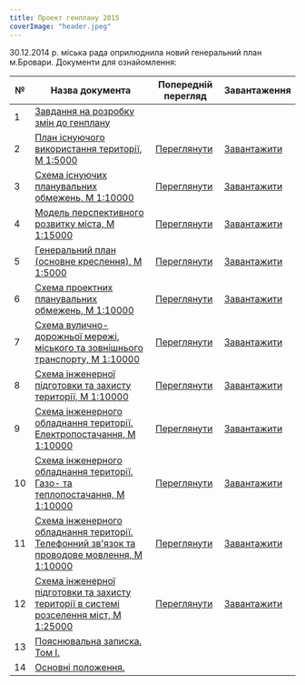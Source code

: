 ```yaml
---
title: Проект генплану 2015
coverImage: "header.jpeg"
---
```


30.12.2014 р. міська рада оприлюднила новий генеральний план м.Бровари. Документи для ознайомлення:

| № | Назва документа | Попередній перегляд | Завантаження |
|---|----------------|---------------------|--------------|
| 1 | [Завдання на розробку змін до генплану](https://drive.google.com/file/d/0By2guNGEQkueVWxqNlBfZEtjbWM/view?usp=sharing&resourcekey=0-x29mIFR0Ejntn2JPr4IN9A) | | |
| 2 | [План існуючого використання території, М 1:5000](https://drive.google.com/file/d/0By2guNGEQkueeld4WjZaSmxlbVE/view?usp=sharing&resourcekey=0-FMXYtBWqTeJTjkGDPQ95NQ) | [Переглянути](https://drive.google.com/file/d/0By2guNGEQkueT3ZUcThVWm1nUGM/view?usp=sharing) | [Завантажити](https://drive.google.com/file/d/0By2guNGEQkueT3ZUcThVWm1nUGM/view?usp=sharing) |
| 3 | [Схема існуючих планувальних обмежень, М 1:10000](https://drive.google.com/file/d/0By2guNGEQkuedjdCYzJWRkVhSkE/view?usp=sharing&resourcekey=0-Og6qomFOgaFY5RTw7cOfpg) | [Переглянути](https://drive.google.com/file/d/0By2guNGEQkueMFl0TFdEMzFYbTA/view?usp=sharing) | [Завантажити](https://drive.google.com/file/d/0By2guNGEQkueMFl0TFdEMzFYbTA/view?usp=sharing) |
| 4 | [Модель перспективного розвитку міста, М 1:15000](https://drive.google.com/file/d/0By2guNGEQkuecm9zUDhuVWkwNk0/view?usp=sharing&resourcekey=0--RPQdSzkVfpP7bt4sIxtqQ) | [Переглянути](https://drive.google.com/file/d/0By2guNGEQkueM1JZUGM1cFZ1Rms/view?usp=sharing) | [Завантажити](https://drive.google.com/file/d/0By2guNGEQkueM1JZUGM1cFZ1Rms/view?usp=sharing) |
| 5 | [Генеральний план (основне креслення), М 1:5000](https://drive.google.com/file/d/0By2guNGEQkueM3BXQ0R1NFhOcDg/view?usp=sharing&resourcekey=0-4sNeQg4SZGYGgzpWeBW6CA) | [Переглянути](https://drive.google.com/file/d/0By2guNGEQkueM1NfNEdUZkZnVGs/view?usp=sharing) | [Завантажити](https://drive.google.com/file/d/0By2guNGEQkueM1NfNEdUZkZnVGs/view?usp=sharing) |
| 6 | [Схема проектних планувальних обмежень, М 1:10000](https://drive.google.com/file/d/0By2guNGEQkued3JoV2VPNUQ1QU0/view?usp=sharing&resourcekey=0-WCgLL9qL06i7T_M08i3haQ) | [Переглянути](https://drive.google.com/file/d/0By2guNGEQkuebnMtczY4T0hBTm8/view?usp=sharing) | [Завантажити](https://drive.google.com/file/d/0By2guNGEQkuebnMtczY4T0hBTm8/view?usp=sharing) |
| 7 | [Схема вулично-дорожньої мережі, міського та зовнішнього транспорту, М 1:10000](https://drive.google.com/file/d/0By2guNGEQkueSVYxZGd6bDcwS0U/view?usp=sharing&resourcekey=0-BwjWJGvQizvwe3F2Uil0kQ) | [Переглянути](https://drive.google.com/file/d/0By2guNGEQkueQVJhNFlHWFZNVVU/view?usp=sharing) | [Завантажити](https://drive.google.com/file/d/0By2guNGEQkueQVJhNFlHWFZNVVU/view?usp=sharing) |
| 8 | [Схема інженерної підготовки та захисту території, М 1:10000](https://drive.google.com/file/d/0By2guNGEQkueSVYxZGd6bDcwS0U/view?usp=sharing&resourcekey=0-BwjWJGvQizvwe3F2Uil0kQ) | [Переглянути](https://drive.google.com/file/d/0By2guNGEQkueWENlUUZPQUFfTUU/view?usp=sharing) | [Завантажити](https://drive.google.com/file/d/0By2guNGEQkueWENlUUZPQUFfTUU/view?usp=sharing) |
| 9 | [Схема інженерного обладнання території. Електропостачання, М 1:10000](https://drive.google.com/file/d/0By2guNGEQkueZEdGXzJDVzJIUUU/view?usp=sharing&resourcekey=0-xN85eK6yJocaRHWdsu86CA) | [Переглянути](https://drive.google.com/file/d/0By2guNGEQkuedFZIaXdEeWg4V0k/view?usp=sharing) | [Завантажити](https://drive.google.com/file/d/0By2guNGEQkuedFZIaXdEeWg4V0k/view?usp=sharing) |
| 10 | [Схема інженерного обладнання території. Газо- та теплопостачання, М 1:10000](https://drive.google.com/file/d/0By2guNGEQkueY3lkWlNXd1JzanM/view?usp=sharing&resourcekey=0-4XENDhsWcPX3mkMtGZx6NA) | [Переглянути](https://drive.google.com/file/d/0By2guNGEQkueU1RIekU3TlgwbjQ/view?usp=sharing) | [Завантажити](https://drive.google.com/file/d/0By2guNGEQkueU1RIekU3TlgwbjQ/view?usp=sharing) |
| 11 | [Схема інженерного обладнання території. Телефонний зв'язок та проводове мовлення, М 1:10000](https://drive.google.com/file/d/0By2guNGEQkueR3V0bVl3bVZVenM/view?usp=sharing&resourcekey=0-6jJuSvY3ZP-KHEy_lqz6Ag) | [Переглянути](https://drive.google.com/file/d/0By2guNGEQkueWnZDMjl0RjZHOUE/view?usp=sharing) | [Завантажити](https://drive.google.com/file/d/0By2guNGEQkueWnZDMjl0RjZHOUE/view?usp=sharing) |
| 12 | [Схема інженерної підготовки та захисту території в системі розселення міст, М 1:25000](https://drive.google.com/file/d/0By2guNGEQkueMUJJXzNwamEwS2M/view?usp=sharing&resourcekey=0-x7v2Sto2DvQUloSPpv6brQ) | [Переглянути](https://drive.google.com/file/d/0By2guNGEQkuedEdTdGRXVDZ6bWs/view?usp=sharing) | [Завантажити](https://drive.google.com/file/d/0By2guNGEQkuedEdTdGRXVDZ6bWs/view?usp=sharing) |
| 13 | [Пояснювальна записка. Том I.](/assets/files/Tom%5FI.doc) | | |
| 14 | [Основні положення.](/assets/files/Osn%5Fpolog.doc) | | |
